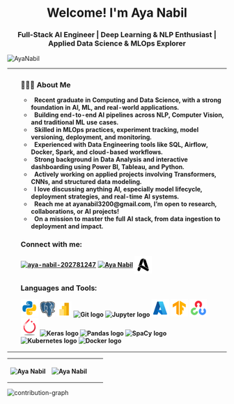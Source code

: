 <!--
<img align="center" src="assests/banner.gif" alt="banner">

<div style="text-align: center;"> 

[![GitHub WidgetBox](https://github-widgetbox.vercel.app/api/profile?username=1AyaNabil1&data=followers,repositories,stars,commits&theme=dark)](https://github.com/1AyaNabil1/github-widgetbox) 
</div>
-->
<h1 align="center">Welcome! I'm Aya Nabil</h1>
<h3 align="center">Full-Stack AI Engineer | Deep Learning & NLP Enthusiast | Applied Data Science & MLOps Explorer</h3>

<p align="left"> <img src="https://komarev.com/ghpvc/?username=1AyaNabil18&label=Profile%20views&color=0e75b6&style=flat" alt="AyaNabil" /> </p>

<!--
<p align="center"> <img src="https://github-profile-trophy.vercel.app/?username=1AyaNabil1&column=-1&theme=onedark" alt="AyaNabil" /></p>
-->

<table style="width:100%", align="center">
    <tr>
        <th align="Left">
                <ul>
                <h3> 👨🏻‍💻 About Me </h3>
                    <ul> 
                        <li> &nbsp; Recent graduate in Computing and Data Science, with a strong foundation in AI, ML, and real-world applications.</li>
                        <li> &nbsp; Building end-to-end AI pipelines across NLP, Computer Vision, and traditional ML use cases.</li>
                        <li> &nbsp; Skilled in MLOps practices, experiment tracking, model versioning, deployment, and monitoring.</li>
                        <li> &nbsp; Experienced with Data Engineering tools like SQL, Airflow, Docker, Spark, and cloud-based workflows.</li>
                        <li> &nbsp; Strong background in Data Analysis and interactive dashboarding using Power BI, Tableau, and Python.</li>
                        <li> &nbsp; Actively working on applied projects involving Transformers, CNNs, and structured data modeling.</li>
                        <li> &nbsp; I love discussing anything AI, especially model lifecycle, deployment strategies, and real-time AI systems.</li>
                        <li> &nbsp; Reach me at <b>ayanabil3200@gmail.com</b>, I’m open to research, collaborations, or AI projects!</li>
                        <li> &nbsp; On a mission to master the full AI stack, from data ingestion to deployment and impact.</li>
                    </ul>
                <h3 align="left">Connect with me:</h3>
                    <p align="left">
                        <a href="www.linkedin.com/in/aya-nabil-202781247" target="blank"><img align="center" src="https://raw.githubusercontent.com/rahuldkjain/github-profile-readme-generator/master/src/images/icons/Social/linked-in-alt.svg" alt="aya-nabil-202781247" height="30" width="35" /></a>
                        <a href="https://www.kaggle.com/ayanabil11" target="blank"><img align="center" src="https://raw.githubusercontent.com/rahuldkjain/github-profile-readme-generator/master/src/images/icons/Social/kaggle.svg" alt="Aya Nabil" height="30" width="35" /></a>
                        <a href="https://ayanabil.vercel.app/" target="_blank"><img align="center" src="assests\main.ico" alt="Personal Website" height="40" width="40"/></a>
<h3 align="left">Languages and Tools:</h3>
<p align="left"> 
    <img src="assests\python.svg" width="40" alt="Python logo" />
    <img src="assests\postgresql.png" width="35" alt="PostgreSQL logo" />
    <img src="assests\power-bi.png" width="35" alt="PostgreSQL logo" />
    <img src="https://cdn.simpleicons.org/git/F05032" width="32" alt="Git logo" />
    <img src="https://cdn.simpleicons.org/jupyter/F37626" width="40" alt="Jupyter logo" />
    <img src="assests\azure.png" width="40" alt="Azure logo" />
    <img src="assests\tensorflow.png" width="40" alt="Tensorflow logo" />
    <img src="assests\opencv.png" width="40" alt="Tensorflow logo" />
    <img src="assests\pytorch.png" width="40" alt="PyTorch logo" />
    <img src="https://cdn.simpleicons.org/keras/D00000" width="33" alt="Keras logo" />
    <img src="https://cdn.simpleicons.org/pandas/150458" width="40" alt="Pandas logo" />
    <img src="https://cdn.simpleicons.org/spacy/09A3D5" width="40" alt="SpaCy logo" />
    <img src="https://cdn.simpleicons.org/kubernetes/326CE5" width="35" alt="Kubernetes logo" />
    <img src="https://cdn.simpleicons.org/docker/2496ED" width="40" alt="Docker logo" />
    </p>
                    </p>       
    </tr>
</table>

<table>
    <tr>
        <th>
            <p><img align="center" src="https://readmestats.999857.xyz/api?username=1AyaNabil1&show_icons=true&locale=en&theme=dark" alt="Aya Nabil"/></p>
        </th>
        <th>
            <p><img align="center" src="https://github-readme-streak-stats.herokuapp.com/?user=1AyaNabil1&theme=dark" alt="Aya Nabil" style="padding-right: 30px;"/></p>
        </th>
    </tr>
</table>

[//]: # (<p><img align="center" src="https://github-readme-stats.vercel.app/api/top-langs/?username=1AyaNabil1&hide_progress=true&theme=dark" alt="1AyaNabil1" width=400 /></p> )

[//]: # (<br> )

[//]: # (<p><img align="center" src="assets/eyepop.png" alt="eyepop" height="150"/></p>)

![contribution-graph](https://github-readme-activity-graph.vercel.app/graph?username=1AyaNabil1&bg_color=12111d&color=ffffff&line=1055e0&point=00ff11&area=true&hide_border=true)
<br>
